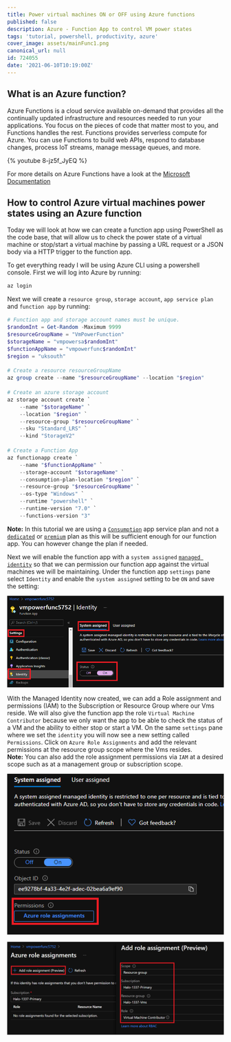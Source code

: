 ```yaml
---
title: Power virtual machines ON or OFF using Azure functions
published: false
description: Azure - Function App to control VM power states
tags: 'tutorial, powershell, productivity, azure'
cover_image: assets/mainFunc1.png
canonical_url: null
id: 724055
date: '2021-06-10T10:19:00Z'
---
```


## What is an Azure function?

Azure Functions is a cloud service available on-demand that provides all the continually updated infrastructure and resources needed to run your applications. You focus on the pieces of code that matter most to you, and Functions handles the rest. Functions provides serverless compute for Azure. You can use Functions to build web APIs, respond to database changes, process IoT streams, manage message queues, and more.  

{% youtube 8-jz5f_JyEQ %}

For more details on Azure Functions have a look at the [Microsoft Documentation](https://docs.microsoft.com/en-us/azure/azure-functions/functions-overview)  

## How to control Azure virtual machines power states using an Azure function

Today we will look at how we can create a function app using PowerShell as the code base, that will allow us to check the power state of a virtual machine or stop/start a virtual machine by passing a URL request or a JSON body via a HTTP trigger to the function app.  

To get everything ready I will be using Azure CLI using a powershell console. First we will log into Azure by running:

```powershell
az login
```

Next we will create a `resource group`, `storage account`, `app service plan` and `function app` by running:

```powershell
# Function app and storage account names must be unique.
$randomInt = Get-Random -Maximum 9999
$resourceGroupName = "VmPowerFunction"
$storageName = "vmpowersa$randomInt"
$functionAppName = "vmpowerfunc$randomInt"
$region = "uksouth"

# Create a resource resourceGroupName
az group create --name "$resourceGroupName" --location "$region"

# Create an azure storage account
az storage account create `
    --name "$storageName" `
    --location "$region" `
    --resource-group "$resourceGroupName" `
    --sku "Standard_LRS" `
    --kind "StorageV2"

# Create a Function App
az functionapp create `
    --name "$functionAppName" `
    --storage-account "$storageName" `
    --consumption-plan-location "$region" `
    --resource-group "$resourceGroupName" `
    --os-type "Windows" `
    --runtime "powershell" `
    --runtime-version "7.0" `
    --functions-version "3"
```

**Note:** In this tutorial we are using a [`Consumption`](https://docs.microsoft.com/en-us/azure/azure-functions/consumption-plan) app service plan and not a [`dedicated`](https://docs.microsoft.com/en-us/azure/azure-functions/dedicated-plan) or [`premium`](https://docs.microsoft.com/en-us/azure/azure-functions/functions-premium-plan?tabs=portal) plan as this will be sufficient enough for our function app. You can however change the plan if needed.

Next we will enable the function app with a `system assigned` [`managed identity`](https://docs.microsoft.com/en-us/azure/active-directory/managed-identities-azure-resources/overview) so that we can permission our function app against the virtual machines we will be maintaining. Under the function app `settings` pane select `Identity` and enable the `system assigned` setting to be `ON` and save the setting:

![managedIdentity](./assets/managedIdentity.png)

With the Managed Identity now created, we can add a Role assignment and permissions (IAM) to the Subscription or Resource Group where our Vms reside. We will also give the function app the role `Virtual Machine Contributor` because we only want the app to be able to check the status of a VM and the ability to either stop or start a VM. On the same `settings` pane where we set the `identity` you will now see a new setting called `Permissions`. Click on `Azure Role Assignments` and add the relevant permissions at the resource group scope where the Vms resides.  
**Note:** You can also add the role assignment permissions via `IAM` at a desired scope such as at a management group or subscription scope.  

![managedIdentity2](./assets/managedIdentity2.png)

![managedIdentity3](./assets/managedIdentity3.png)